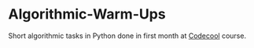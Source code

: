 # Algorithmic-Warm-Ups

Short algorithmic tasks in Python done in first month at [Codecool](codecool.com) course.
